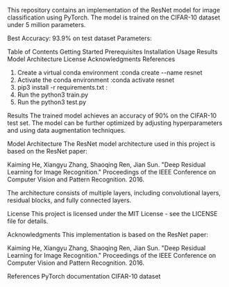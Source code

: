 This repository contains an implementation of the ResNet model for image classification using PyTorch. The model is trained on the CIFAR-10 dataset under 5 million parameters.

Best Accuracy: 93.9% on test dataset
Parameters: 

Table of Contents
Getting Started
Prerequisites
Installation
Usage
Results
Model Architecture
License
Acknowledgments
References
1. Create a virtual conda environment :conda create --name resnet 
2. Activate the conda environment  :conda activate resnet
3. pip3 install -r requirements.txt :
3. Run the python3 train.py
4. Run the python3 test.py


Results
The trained model achieves an accuracy of 90% on the CIFAR-10 test set. The model can be further optimized by adjusting hyperparameters and using data augmentation techniques.

Model Architecture
The ResNet model architecture used in this project is based on the ResNet paper:

Kaiming He, Xiangyu Zhang, Shaoqing Ren, Jian Sun. "Deep Residual Learning for Image Recognition." Proceedings of the IEEE Conference on Computer Vision and Pattern Recognition. 2016.

The architecture consists of multiple layers, including convolutional layers, residual blocks, and fully connected layers.


License
This project is licensed under the MIT License - see the LICENSE file for details.

Acknowledgments
This implementation is based on the ResNet paper:

Kaiming He, Xiangyu Zhang, Shaoqing Ren, Jian Sun. "Deep Residual Learning for Image Recognition." Proceedings of the IEEE Conference on Computer Vision and Pattern Recognition. 2016.

References
PyTorch documentation
CIFAR-10 dataset
